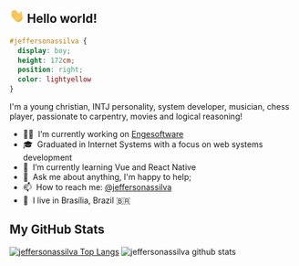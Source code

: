 ## <img height="25" src="https://github.com/jeffersonassilva/jeffersonassilva/blob/main/assets/hi.gif"/> Hello world!

```css
#jeffersonassilva {
  display: boy;
  height: 172cm;
  position: right;
  color: lightyellow
}
```

I'm a young christian, INTJ personality, system developer, musician, chess player, passionate to carpentry, movies and logical reasoning!

- 👨‍💻 &nbsp;I’m currently working on [Engesoftware](https://www.engesoftware.com/)
- 🎓 &nbsp;Graduated in Internet Systems with a focus on web systems development
- 🌱 &nbsp;I’m currently learning Vue and React Native
- 💬 &nbsp;Ask me about anything, I'm happy to help;
- 📫 &nbsp;How to reach me: [@jeffersonassilva]
- 📌 &nbsp;I live in Brasília, Brazil 🇧🇷

My GitHub Stats
------------

[![jeffersonassilva Top Langs](https://github-readme-stats.vercel.app/api/top-langs/?username=jeffersonassilva&layout=compact)](https://github.com/jeffersonassilva/)
![jeffersonassilva github stats](https://github-readme-stats.vercel.app/api?username=jeffersonassilva&show_icons=true&hide=contribs,issues)


[@jeffersonassilva]: https://instagram.com/jeffersonassilva/
